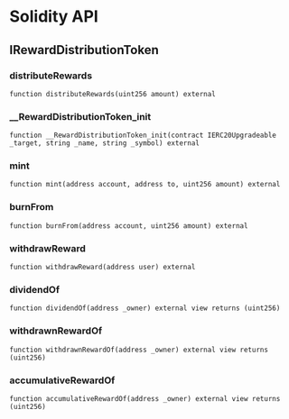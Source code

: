 # Solidity API

## IRewardDistributionToken

### distributeRewards

```solidity
function distributeRewards(uint256 amount) external
```

### __RewardDistributionToken_init

```solidity
function __RewardDistributionToken_init(contract IERC20Upgradeable _target, string _name, string _symbol) external
```

### mint

```solidity
function mint(address account, address to, uint256 amount) external
```

### burnFrom

```solidity
function burnFrom(address account, uint256 amount) external
```

### withdrawReward

```solidity
function withdrawReward(address user) external
```

### dividendOf

```solidity
function dividendOf(address _owner) external view returns (uint256)
```

### withdrawnRewardOf

```solidity
function withdrawnRewardOf(address _owner) external view returns (uint256)
```

### accumulativeRewardOf

```solidity
function accumulativeRewardOf(address _owner) external view returns (uint256)
```

